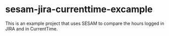 # sesam-jira-currenttime-excample
This is an example project that uses SESAM to compare the hours logged in JIRA and in CurrentTime.
